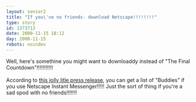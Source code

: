 ```yaml
---
layout: senior2
title: "If you\'ve no friends- download Netscape!!!!!!!!"
type: story
id: 1373713
date: 2000-11-15 18:12
day: 2000-11-15
robots: noindex
---
```

Well, here's somethine you might want to downloaddy instead of "The Final Countdown"!!!!!!!!!!!<br/> <br/>According to <a href="http://home.netscape.com/browsers/6/datasheet/index.html?cp=cpi#im">this jolly litle press release</a>, you can get a list of "Buddies" if you use Netscape Instant Messenger!!!!! Just the sort of thing if you're a sad spod with no friends!!!!!!!
